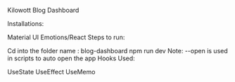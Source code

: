Kilowott Blog Dashboard

Installations:

Material UI
Emotions/React
Steps to run:

Cd into the folder name : blog-dashboard
npm run dev
Note: --open is used in scripts to auto open the app
Hooks Used:

UseState
UseEffect
UseMemo
